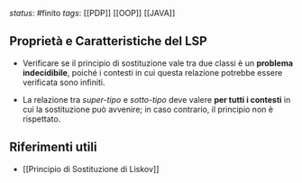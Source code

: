 *status*: #finito 
*tags*: [[PDP]] [[OOP]] [[JAVA]]

## Proprietà e Caratteristiche del LSP

- Verificare se il principio di sostituzione vale tra due classi è un **problema indecidibile**, poiché i contesti in cui questa relazione potrebbe essere verificata sono infiniti.

- La relazione tra _super-tipo_ e _sotto-tipo_ deve valere **per tutti i contesti** in cui la sostituzione può avvenire; in caso contrario, il principio non è rispettato.


## Riferimenti utili

* [[Principio di Sostituzione di Liskov]]
